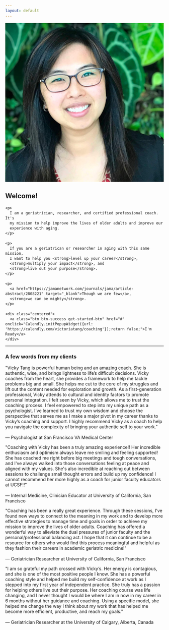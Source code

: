 ```yaml
---
layout: default
---
```


<div class="debutante">
  <img class="picture-frame" src="/assets/img/vt-portrait.jpg">

  <div class="explainer">
    <h2>Welcome!</h2>

    <p>
      I am a geriatrician, researcher, and certified professional coach. It's
      my mission to help improve the lives of older adults and improve our
      experience with aging.
    </p>

    <p>
      If you are a geriatrican or researcher in aging with this same mission,
      I want to help you <strong>level up your career</strong>,
      <strong>multiply your impact</strong>, and
      <strong>live out your purpose</strong>.
    </p>

    <p>
      <a href="https://jamanetwork.com/journals/jama/article-abstract/2808221" target="_blank">Though we are few</a>,
      <strong>we can be mighty</strong>.
    </p>

    <div class="centered">
      <a class="btn btn-success get-started-btn" href="#" onclick="Calendly.initPopupWidget({url: 'https://calendly.com/victoriatang/coaching'});return false;">I'm Ready</a>
    </div>
  </div>
</div>

<hr>

<h3 class="centered">A few words from my clients</h3>
<div class="testimonials">
  <p>
    "Vicky Tang is powerful human being and an amazing coach. She is authentic,
    wise, and brings lightness to life’s difficult decisions. Vicky coaches from
    the heart, she provides a framework to help me tackle problems big and
    small. She helps me cut to the core of my struggles and lift out the content
    needed for exploration and growth. As a first-generation professional, Vicky
    attends to cultural and identity factors to promote personal integration. I
    felt seen by Vicky, which allows me to trust the coaching process. I feel
    empowered to step into my unique path as a psychologist. I’ve learned to
    trust my own wisdom and choose the perspective that serves me as I make a
    major pivot in my career thanks to Vicky’s coaching and support. I highly
    recommend Vicky as a coach to help you navigate the complexity of bringing
    your authentic self to your work."
    <br><br>&mdash; Psychologist at San Francisco VA Medical Center
  </p>
  <p>
    "Coaching with Vicky has been a truly amazing experience!! Her incredible
    enthusiasm and optimism always leave me smiling and feeling supported! She
    has coached me right before big meetings and tough conversations, and I've
    always walked into those conversations feeling at peace and aligned with my
    values. She's also incredible at reaching out between sessions to challenge
    small thought errors and build up my confidence! I cannot recommend her more
    highly as a coach for junior faculty educators at UCSF!!"
    <br><br>&mdash; Internal Medicine, Clinician Educator at University of California, San Francisco
  </p>
  <p>
  "Coaching has been a really great experience. Through these sessions, I've found new ways to connect to the meaning in my work and to develop more effective strategies to manage time and goals in order to achieve my mission to improve the lives of older adults. Coaching has offered a wonderful way to alleviate the dual pressures of junior faculty and the personal/professional balancing act. I hope that it can continue to be a resource for others who would find this process meaningful and helpful as they fashion their careers in academic geriatric medicine!"
  <br><br>&mdash; Geriatrician Researcher at University of California, San Francisco
  </p>
  <p>
  "I am so grateful my path crossed with Vicky’s. Her energy is contagious, and
  she is one of the most positive people I know. She has a powerful coaching
  style and helped me build my self-confidence at work as I stepped into my
  first year of independent practice. She truly has a passion for helping others
  live out their purpose. Her coaching course was life changing, and I never
  thought I would be where I am in now in my career in 6 months without her
  guidance and coaching. Using a specific model, she helped me change the way I
  think about my work that has helped me become more efficient, productive, and
  reach my goals."
  <br><br>&mdash; Geriatrician Researcher at the University of Calgary, Alberta, Canada
  </p>
</div>
